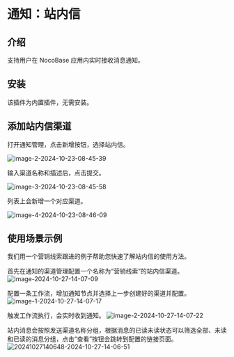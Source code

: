 # 通知：站内信

<PluginInfo name="notification-in-app-message"></PluginInfo>

## 介绍

支持用户在 NocoBase 应用内实时接收消息通知。

## 安装

该插件为内置插件，无需安装。

## 添加站内信渠道

打开通知管理，点击新增按钮，选择站内信。

![image-2-2024-10-23-08-45-39](https://static-docs.nocobase.com/image-2-2024-10-23-08-45-39.png)

输入渠道名称和描述后，点击提交。

![image-3-2024-10-23-08-45-58](https://static-docs.nocobase.com/image-3-2024-10-23-08-45-58.png)

列表上会新增一个对应渠道。

![image-4-2024-10-23-08-46-09](https://static-docs.nocobase.com/image-4-2024-10-23-08-46-09.png)

## 使用场景示例

我们用一个营销线索跟进的例子帮助您快速了解站内信的使用方法。

首先在通知的渠道管理配置一个名称为“营销线索”的站内信渠道。
![image-2024-10-27-14-07-09](https://static-docs.nocobase.com/image-2024-10-27-14-07-09.png)


配置一条工作流，增加通知节点并选择上一步创建好的渠道并配置。
![image-1-2024-10-27-14-07-17](https://static-docs.nocobase.com/image-1-2024-10-27-14-07-17.png)

触发工作流执行，会实时收到通知。
![image-2-2024-10-27-14-07-22](https://static-docs.nocobase.com/image-2-2024-10-27-14-07-22.png)

站内消息会按照发送渠道名称分组，根据消息的已读未读状态可以筛选全部、未读和已读的消息分组，点击“查看”按钮会跳转到配置的链接页面。
![20241027140648-2024-10-27-14-06-51](https://static-docs.nocobase.com/20241027140648-2024-10-27-14-06-51.png)
